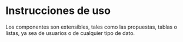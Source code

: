 # Instrucciones de uso
Los componentes son extensibles, tales como las propuestas, tablas o listas, ya sea de usuarios o de cualquier tipo de dato. 
